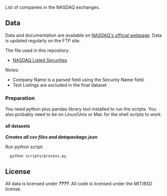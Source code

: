 List of companies in the NASDAQ exchanges.

## Data

Data and documentation are available on [NASDAQ's official webpage](http://www.nasdaqtrader.com/trader.aspx?id=symboldirdefs). Data is updated regularly on the FTP site.

The file used in this repository:
* [NASDAQ Listed Securities](ftp://ftp.nasdaqtrader.com/symboldirectory/nasdaqlisted.txt)

Notes:

* Company Name is a parsed field using the Security Name field.
* Test Listings are excluded in the final dataset

### Preparation

You need python plus pandas library tool installed to run the
scripts. You also probably need to be on Linux/Unix or Mac for the shell
scripts to work.


#### all datasets

***Creates all csv files and datapackage.json***

Run python script:

      python scripts/process.py


## License

All data is licensed under ***????***. All code is licensed under the MIT/BSD license.
